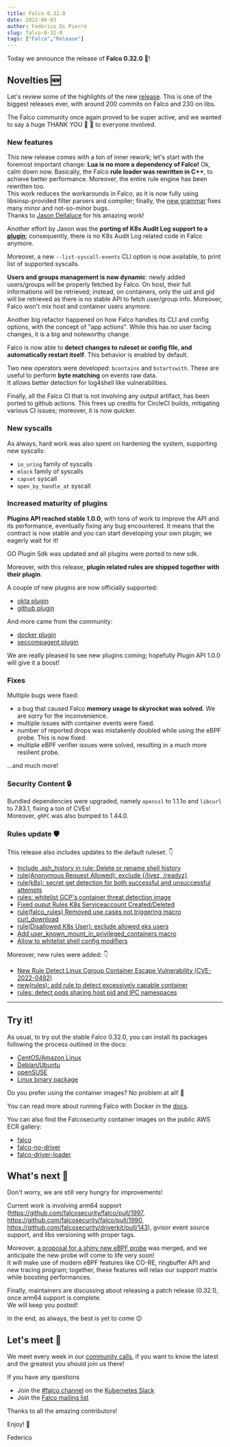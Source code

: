```yaml
---
title: Falco 0.32.0
date: 2022-06-03
author: Federico Di Pierro
slug: falco-0-32-0
tags: ["Falco","Release"]
---
```


Today we announce the release of **Falco 0.32.0** 🦅!

## Novelties 🆕

Let's review some of the highlights of the new [release](https://github.com/falcosecurity/falco/blob/master/CHANGELOG.md#v0320). This is one of the biggest releases ever, with around 200 commits on Falco and 230 on libs.


The Falco community once again proved to be super active, and we wanted to say a huge THANK YOU 🙏 💖 to everyone involved.

### New features

This new release comes with a ton of inner rework; let's start with the foremost important change: **Lua is no more a dependency of Falco!** 
Ok, calm down now. Basically, the Falco **rule loader was rewritten in C++**, to achieve better performance. Moreover, the entire rule engine has been rewritten too.  
This work reduces the workarounds in Falco, as it is now fully using libsinsp-provided filter parsers and compiler; finally, the [new grammar](https://github.com/falcosecurity/libs/pull/217) fixes many minor and not-so-minor bugs.  
Thanks to [Jason Dellaluce](https://github.com/jasondellaluce) for his amazing work!  

Another effort by Jason was the **porting of K8s Audit Log support to a [plugin](https://github.com/falcosecurity/plugins/tree/master/plugins/k8saudit)**; consequently, there is no K8s Audit Log related code in Falco anymore.

Moreover, a new `--list-syscall-events` CLI option is now available, to print list of supported syscalls.

**Users and groups management is now dynamic**: newly added users/groups will be properly fetched by Falco. On host, their full informations will be retrieved; instead, on containers, only the uid and gid will be retrieved as there is no stable API to fetch user/group info. Moreover, Falco won't mix host and container users anymore.

Another big refactor happened on how Falco handles its CLI and config options, with the concept of "app actions". While this has no user facing changes, it is a big and noteworthy change.  

Falco is now able to **detect changes to ruleset or config file, and automatically restart itself**. This behavior is enabled by default.  

Two new operators were developed: `bcontains` and `bstartswith`. These are useful to perform **byte matching** on events raw data.  
It allows better detection for log4shell like vulnerabilities.  

Finally, all the Falco CI that is not involving any output artifact, has been ported to github actions. This frees up credits for CircleCI builds, mitigating various CI issues; moreover, it is now quicker.  

### New syscalls

As always, hard work was also spent on hardening the system, supporting new syscalls:
* `io_uring` family of syscalls
* `mlock` family of syscalls
* `capset` syscall
* `open_by_handle_at` syscall

### Increased maturity of plugins

**Plugins API reached stable 1.0.0**, with tons of work to improve the API and its performance, eventually fixing any bug encountered.
It means that the contract is now stable and you can start developing your own plugin; we eagerly wait for it!

GO Plugin Sdk was updated and all plugins were ported to new sdk.

Moreover, with this release, **plugin related rules are shipped together with their plugin**.  

A couple of new plugins are now officially supported:
* [okta plugin](https://github.com/falcosecurity/plugins/tree/master/plugins/okta)
* [github plugin](https://github.com/falcosecurity/plugins/tree/master/plugins/github)

And more came from the community:
* [docker plugin](https://github.com/Issif/docker-plugin)
* [seccompagent plugin](https://github.com/kinvolk/seccompagent)

We are really pleased to see new plugins coming; hopefully Plugin API 1.0.0 will give it a boost!

### Fixes

Multiple bugs were fixed:

* a bug that caused Falco **memory usage to skyrocket was solved**. We are sorry for the inconvenience. 
* multiple issues with container events were fixed.
* number of reported drops was mistakenly doubled while using the eBPF probe. This is now fixed.
* multiple eBPF verifier issues were solved, resulting in a much more resilient probe.

...and much more!

### Security Content 🔒

Bundled dependencies were upgraded, namely `openssl` to 1.1.1o and `libcurl` to 7.83.1, fixing a ton of CVEs!  
Moreover, `gRPC` was also bumped to 1.44.0.

### Rules update 🛡️

This release also includes updates to the default ruleset: 👇
* [Include .ash_history  in rule: Delete or rename shell history](https://github.com/falcosecurity/falco/pull/1956)
* [rule(Anonymous Request Allowed): exclude {/livez, /readyz}](https://github.com/falcosecurity/falco/pull/1954)
* [rule(k8s): secret get detection for both successful and unsuccessful attempts](https://github.com/falcosecurity/falco/pull/1949)
* [rules: whitelist GCP's container threat detection image](https://github.com/falcosecurity/falco/pull/1959)
* [Fixed ouput Rules K8s Serviceaccount Created/Deleted](https://github.com/falcosecurity/falco/pull/1973/files)
* [rule(falco_rules) Removed use cases not triggering macro curl_download](https://github.com/falcosecurity/falco/pull/1968)
* [rule(Disallowed K8s User): exclude allowed eks users](https://github.com/falcosecurity/falco/pull/1960)
* [Add user_known_mount_in_privileged_containers macro](https://github.com/falcosecurity/falco/pull/1930)
* [Allow to whitelist shell config modifiers](https://github.com/falcosecurity/falco/pull/1938)

Moreover, new rules were added: 👇
* [New Rule Detect Linux Cgroup Container Escape Vulnerability (CVE-2022-0492)](https://github.com/falcosecurity/falco/pull/1969)
* [new(rules): add rule to detect excessively capable container](https://github.com/falcosecurity/falco/pull/1963)
* [rules: detect pods sharing host pid and IPC namespaces](https://github.com/falcosecurity/falco/pull/1951)

---

## Try it!

As usual, to try out the stable Falco 0.32.0, you can install its packages following the process outlined in the docs:

- [CentOS/Amazon Linux](https://falco.org/docs/getting-started/installation/#centos-rhel)
- [Debian/Ubuntu](https://falco.org/docs/getting-started/installation/#debian)
- [openSUSE](https://falco.org/docs/getting-started/installation/#suse)
- [Linux binary package](https://falco.org/docs/getting-started/installation/#linux-binary)

Do you prefer using the container images? No problem at all! 🐳

You can read more about running Falco with Docker in the [docs](https://falco.org/docs/getting-started/running/#docker).

You can also find the Falcosecurity container images on the public AWS ECR gallery:

- [falco](https://gallery.ecr.aws/falcosecurity/falco)
- [falco-no-driver](https://gallery.ecr.aws/falcosecurity/falco-no-driver)
- [falco-driver-loader](https://gallery.ecr.aws/falcosecurity/falco-driver-loader)

## What's next 🔮

Don't worry, we are still very hungry for improvements!   

Current work is involving arm64 support (https://github.com/falcosecurity/falco/pull/1997, https://github.com/falcosecurity/falco/pull/1990, https://github.com/falcosecurity/driverkit/pull/143), gvisor event source support, and libs versioning with proper tags.  

Moreover, [a proposal for a shiny new eBPF probe](https://github.com/falcosecurity/libs/pull/268) was merged, and we anticipate the new probe will come to life very soon!  
It will make use of modern eBPF features like CO-RE, ringbuffer API and new tracing program; together, these features will relax our support matrix while boosting performances.

Finally, maintainers are discussing about releasing a patch release (0.32.1), once arm64 support is complete.  
We will keep you posted!

In the end, as always, the best is yet to come 😉

## Let's meet 🤝

We meet every week in our [community calls](https://github.com/falcosecurity/community),
if you want to know the latest and the greatest you should join us there!

If you have any questions

- Join the [#falco channel](https://kubernetes.slack.com/messages/falco) on the [Kubernetes Slack](https://slack.k8s.io)
- Join the [Falco mailing list](https://lists.cncf.io/g/cncf-falco-dev)

Thanks to all the amazing contributors!

Enjoy! 🥳

Federico
